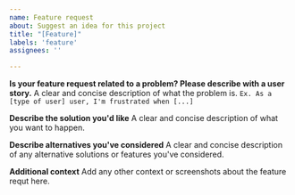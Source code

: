 ```yaml
---
name: Feature request
about: Suggest an idea for this project
title: "[Feature]"
labels: 'feature'
assignees: ''

---
```


**Is your feature request related to a problem? Please describe with a user story.**
A clear and concise description of what the problem is. 
`Ex. As a [type of user] user, I'm frustrated when [...]`

**Describe the solution you'd like**
A clear and concise description of what you want to happen.

**Describe alternatives you've considered**
A clear and concise description of any alternative solutions or features you've considered.

**Additional context**
Add any other context or screenshots about the feature requt here.
